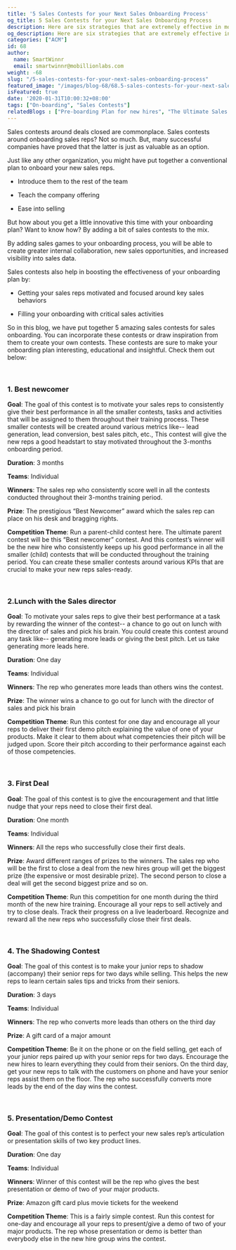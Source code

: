 ```yaml
---
title: '5 Sales Contests for your Next Sales Onboarding Process'
og_title: 5 Sales Contests for your Next Sales Onboarding Process
description: Here are six strategies that are extremely effective in motivating your service agents to help and delight your customers each and every day
og_description: Here are six strategies that are extremely effective in motivating your service agents to help and delight your customers each and every day
categories: ["ACM"]
id: 68
author:
  name: SmartWinnr
  email: smartwinnr@mobillionlabs.com
weight: -68
slug: "/5-sales-contests-for-your-next-sales-onboarding-process"
featured_image: "/images/blog-68/68.5-sales-contests-for-your-next-sales-onboarding-process.jpg"
isFeatured: true
date: '2020-01-31T10:00:32+08:00'
tags: ["On-boarding", "Sales Contests"]
relatedBlogs : ["Pre-boarding Plan for new hires", "The Ultimate Sales Onboarding Checklist", "30 60 90 Days Gamified Sales Training Plan"]
---
```


Sales contests around deals closed are commonplace. Sales contests around onboarding sales reps? Not so much. But, many successful companies have proved that the latter is just as valuable as an option. 

Just like any other organization, you might have put together a conventional plan to onboard your new sales reps.  

* Introduce them to the rest of the team

* Teach the company offering

* Ease into selling

But how about you get a little innovative this time with your onboarding plan? Want to know how? By adding a bit of sales contests to the mix.

By adding sales games to your onboarding process, you will be able to create greater internal collaboration, new sales opportunities, and increased visibility into sales data. 

Sales contests also help in boosting the effectiveness of your onboarding plan by:

* Getting your sales reps motivated and focused around key sales behaviors

* Filling your onboarding with critical sales activities

So in this blog, we have put together 5 amazing sales contests for sales onboarding. You can incorporate these contests or draw inspiration from them to create your own contests. These contests are sure to make your onboarding plan interesting, educational and insightful. Check them out below:

<br>

### **1. Best newcomer**

**Goal**: The goal of this contest is to motivate your sales reps to consistently give their best performance in all the smaller contests, tasks and activities that will be assigned to them throughout their training process. These smaller contests will be created around various metrics like-- lead generation, lead conversion, best sales pitch, etc., This contest will give the new reps a good headstart to stay motivated throughout the 3-months onboarding period.

**Duration**: 3 months

**Teams**: Individual

**Winners**: The sales rep who consistently score well in all the contests conducted throughout their 3-months training period.

**Prize**: The prestigious “Best Newcomer” award which the sales rep can place on his desk and bragging rights.

**Competition Theme**: Run a parent-child contest here. The ultimate parent contest will be this “Best newcomer” contest. And this contest’s winner will be the new hire who consistently keeps up his good performance in all the smaller (child) contests that will be conducted throughout the training period. You can create these smaller contests around various KPIs that are crucial to make your new reps sales-ready.

<br>

### **2.Lunch with the Sales director**

**Goal**: To motivate your sales reps to give their best performance at a task by rewarding the winner of the contest-- a chance to go out on lunch with the director of sales and pick his brain. You could create this contest around any task like-- generating more leads or giving the best pitch. Let us take generating more leads here.

**Duration**: One day

**Teams**: Individual

**Winners**: The rep who generates more leads than others wins the contest.

**Prize**: The winner wins a chance to go out for lunch with the director of sales and pick his brain

**Competition Theme**: Run this contest for one day and encourage all your reps to deliver their first demo pitch explaining the value of one of your products. Make it clear to them about what competencies their pitch will be judged upon. Score their pitch according to their performance against each of those competencies.

<br>

### **3. First Deal**

**Goal**: The goal of this contest is to give the encouragement and that little nudge that your reps need to close their first deal.

**Duration**: One month

**Teams**: Individual

**Winners**: All the reps who successfully close their first deals.

**Prize**: Award different ranges of prizes to the winners. The sales rep who will be the first to close a deal from the new hires group will get the biggest prize (the expensive or most desirable prize). The second person to close a deal will get the second biggest prize and so on.

**Competition Theme**: Run this competition for one month during the third month of the new hire training. Encourage all your reps to sell actively and try to close deals. Track their progress on a live leaderboard. Recognize and reward all the new reps who successfully close their first deals.

<br>

### **4. The Shadowing Contest**

**Goal**: The goal of this contest is to make your junior reps to shadow (accompany) their senior reps for two days while selling. This helps the new reps to learn certain sales tips and tricks from their seniors.

**Duration**: 3 days

**Teams**: Individual

**Winners**: The rep who converts more leads than others on the third day

**Prize**: A gift card of a major amount

**Competition Theme**:  Be it on the phone or on the field selling, get each of your junior reps paired up with your senior reps for two days. Encourage the new hires to learn everything they could from their seniors. On the third day, get your new reps to talk with the customers on phone and have your senior reps assist them on the floor. The rep who successfully converts more leads by the end of the day wins the contest.

<br>

### **5. Presentation/Demo Contest**

**Goal**: The goal of this contest is to perfect your new sales rep’s articulation or presentation skills of two key product lines.

**Duration**: One day

**Teams**: Individual

**Winners**: Winner of this contest will be the rep who gives the best presentation or demo of two of your major products.

**Prize**: Amazon gift card plus movie tickets for the weekend

**Competition Theme**: This is a fairly simple contest. Run this contest for one-day and encourage all your reps to present/give a demo of two of your major products. The rep whose presentation or demo is better than everybody else in the new hire group wins the contest.